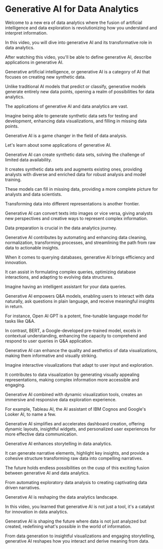 # Generative AI for Data Analytics 

Welcome to a new era of data analytics where the fusion of artificial intelligence and data exploration is revolutionizing how you understand and interpret information. 

In this video, you will dive into generative AI and its transformative role in data analytics. 

After watching this video, you'll be able to define generative AI, describe applications in generative AI. 

Generative artificial intelligence, or generative AI is a category of AI that focuses on creating new synthetic data. 

Unlike traditional AI models that predict or classify, generative models generate entirely new data points, opening a realm of possibilities for data analytics. 

The applications of generative AI and data analytics are vast. 

Imagine being able to generate synthetic data sets for testing and development, enhancing data visualizations, and filling in missing data points. 

Generative AI is a game changer in the field of data analysis. 

Let's learn about some applications of generative AI. 

Generative AI can create synthetic data sets, solving the challenge of limited data availability. 

It creates synthetic data sets and augments existing ones, providing analysts with diverse and enriched data for robust analysis and model training. 

These models can fill in missing data, providing a more complete picture for analysts and data scientists. 

Transforming data into different representations is another frontier. 

Generative AI can convert texts into images or vice versa, giving analysts new perspectives and creative ways to represent complex information. 

Data preparation is crucial in the data analytics journey. 

Generative AI contributes by automating and enhancing data cleaning, normalization, transforming processes, and streamlining the path from raw data to actionable insights. 

When it comes to querying databases, generative AI brings efficiency and innovation. 

It can assist in formulating complex queries, optimizing database interactions, and adapting to evolving data structures. 

Imagine having an intelligent assistant for your data queries. 

Generative AI empowers Q&A models, enabling users to interact with data naturally, ask questions in plain language, and receive meaningful insights in return. 

For instance, Open AI GPT is a potent, fine-tunable language model for tasks like Q&A. 

In contrast, BERT, a Google-developed pre-trained model, excels in contextual understanding, enhancing the capacity to comprehend and respond to user queries in Q&A application. 

Generative AI can enhance the quality and aesthetics of data visualizations, making them informative and visually striking. 

Imagine interactive visualizations that adapt to user input and exploration. 

It contributes to data visualization by generating visually appealing representations, making complex information more accessible and engaging. 

Generative AI combined with dynamic visualization tools, creates an immersive and responsive data exploration experience. 

For example, Tableau AI, the AI assistant of IBM Cognos and Google's Looker AI, to name a few. 

Generative AI simplifies and accelerates dashboard creation, offering dynamic layouts, insightful widgets, and personalized user experiences for more effective data communication. 

Generative AI enhances storytelling in data analytics. 

It can generate narrative elements, highlight key insights, and provide a cohesive structure transforming raw data into compelling narratives. 

The future holds endless possibilities on the cusp of this exciting fusion between generative AI and data analytics. 

From automating exploratory data analysis to creating captivating data driven narratives. 

Generative AI is reshaping the data analytics landscape. 

In this video, you learned that generative AI is not just a tool, it's a catalyst for innovation in data analytics. 

Generative AI is shaping the future where data is not just analyzed but created, redefining what's possible in the world of information. 

From data generation to insightful visualizations and engaging storytelling, generative AI reshapes how you interact and derive meaning from data.